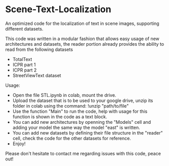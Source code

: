 # Scene-Text-Localization

An optimized code for the localization of text in scene images, supporting different datasets.

This code was written in a modular fashion that allows easy usage of new architectures and datasets, the reader portion already provides the ability to read from the following datasets
- TotalText
- ICPR part 1
- ICPR part 2
- StreetViewText dataset

Usage:
- Open the file STL.ipynb in colab, mount the drive.
- Upload the dataset that is to be used to your google drive, unzip its folder in colab using the command: !unzip "path/to/file"
- Use the function "Main" to run the code, help with usage for this function is shown in the code as a text block.
- You can add new architectures by openning the "Models" cell and adding your model the same way the model "east" is written.
- You can add new datasets by defining their file structure in the "reader" cell, check the code for the other datasets for reference.
- Enjoy!

Please don't hesitate to contact me regarding issues with this code, peace out!
